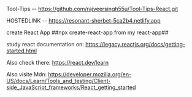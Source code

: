 
Tool-Tips -- https://github.com/rajveersingh55u/Tool-Tips-React.git

HOSTEDLINK -- https://resonant-sherbet-5ca2b4.netlify.app 


create React App
##npx create-react-app from my react-app##

study react documentation on: https://legacy.reactjs.org/docs/getting-started.html

Also check there: https://react.dev/learn

Also visite Mdn: https://developer.mozilla.org/en-US/docs/Learn/Tools_and_testing/Client-side_JavaScript_frameworks/React_getting_started
